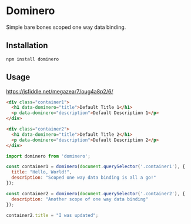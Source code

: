 # Dominero

Simple bare bones scoped one way data binding.

## Installation

`npm install dominero`

## Usage

https://jsfiddle.net/megazear7/oug4a8p2/6/

```html
<div class="container1">
  <h1 data-dominero="title">Default Title 1</h1>
  <p data-dominero="description">Default Description 1</p>
</div>

<div class="container2">
  <h1 data-dominero="title">Default Title 2</h1>
  <p data-dominero="description">Default Description 2</p>
</div>
```

```js
import dominero from 'dominero';

const container1 = dominero(document.querySelector('.container1'), {
  title: "Hello, World!",
  description: "Scoped one way data binding is all a go!"
});

const container2 = dominero(document.querySelector('.container2'), {
  description: "Another scope of one way data binding"
});

container2.title = "I was updated";
```

